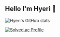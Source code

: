 ## Hello I'm Hyeri 👋

<!--
**merrykang/merrykang** is a ✨ _special_ ✨ repository because its `README.md` (this file) appears on your GitHub profile.

Here are some ideas to get you started:

- 🔭 I’m currently working on ...
- 🌱 I’m currently learning ...
- 👯 I’m looking to collaborate on ...
- 🤔 I’m looking for help with ...
- 💬 Ask me about ...
- 📫 How to reach me: ...
- 😄 Pronouns: ...
- ⚡ Fun fact: ...
-->

<!--2. 깃허브 통계-->
![Hyeri's GitHub stats](https://github-readme-stats.vercel.app/api?username=merrykang&show_icons=true&theme=merko)

<!--2. 백준 티어-->
[![Solved.ac Profile](http://mazassumnida.wtf/api/v2/generate_badge?boj=kanghl1111)](https://solved.ac/kanghl1111/)
